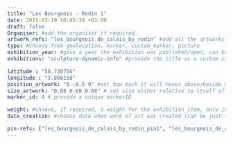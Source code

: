 ```yaml
---
title: "Les Bourgeois - Rodin 1"
date: 2021-03-19 10:45:38 +01:00
draft: false
Organiser: #add the organiser if required
artwork_refs: "les_bourgeois_de_calais_by_rodin" #add all the artworks using their unique ID Name
type: #choose from geolocation, marker, custom_marker, picture
exhibition_year: #give a year the exhibition was published/open, can be different of creation date of this item
exhibitions: "sculpture-dynamic-info" #provide the title as a custom category so it creates a page for the exhibition

latitude : "50.730756"
longitude : "3.806158"
position_artwork: "0 -0.5 0" #set how much it will hover above/beside marker/geolocation. Use "0 0 0" for 3 axes
size_artwork: "0.08 0.08 0.08" # set size either relative to itself of to markers
marker_id: 4 # provide a unique markerID

weight: #choose, if required, a weight for the exhibition_item, only integers
date_creation: #choose date when work of art was created (can be just the year if needed)

pin-refs: ["les_bourgeois_de_calais_by_rodin_pin1", "les_bourgeois_de_calais_by_rodin_pin2"]
---
```

